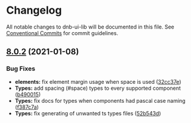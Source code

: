 # Changelog

All notable changes to dnb-ui-lib will be documented in this file. See
[Conventional Commits](https://conventionalcommits.org) for commit guidelines.

## [8.0.2](https://github.com/dnbexperience/eufemia/compare/v8.0.1...v8.0.2) (2021-01-08)


### Bug Fixes

* **elements:** fix element margin usage when space is used ([32cc37e](https://github.com/dnbexperience/eufemia/commit/32cc37e9f8c73b7b17fd4287aa80d8a7c62bb649))
* **Types:** add spacing (#space) types to every supported component ([b490015](https://github.com/dnbexperience/eufemia/commit/b4900159b7e1e6fe4fedc85763a2e02ed3525dcb))
* **Types:** fix docs for types when components had pascal case naming ([f387c7a](https://github.com/dnbexperience/eufemia/commit/f387c7a7c3b86b768a590b54cf9a7235b76bd769))
* **Types:** fix generating of unwanted ts types files ([52b543d](https://github.com/dnbexperience/eufemia/commit/52b543db51538a5ffd5099024d6b57806fccba75))
